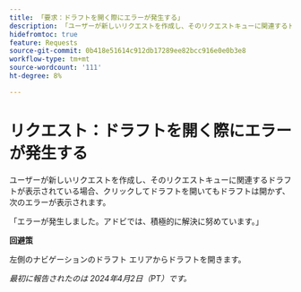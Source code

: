```yaml
---
title: 「要求：ドラフトを開く際にエラーが発生する」
description: 「ユーザーが新しいリクエストを作成し、そのリクエストキューに関連するドラフトが表示されている場合、クリックしてドラフトを開いてもドラフトは開かず、エラーが表示されます。 回避策はあります。」
hidefromtoc: true
feature: Requests
source-git-commit: 0b418e51614c912db17289ee82bcc916e0e0b3e8
workflow-type: tm+mt
source-wordcount: '111'
ht-degree: 8%

---
```



# リクエスト：ドラフトを開く際にエラーが発生する

ユーザーが新しいリクエストを作成し、そのリクエストキューに関連するドラフトが表示されている場合、クリックしてドラフトを開いてもドラフトは開かず、次のエラーが表示されます。

「エラーが発生しました。アドビでは、積極的に解決に努めています。」

**回避策**

左側のナビゲーションのドラフト エリアからドラフトを開きます。

_最初に報告されたのは 2024年4月2日（PT）です。_
